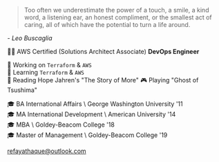 > Too often we underestimate the power of a touch, a smile, a kind word, a listening ear, an honest compliment, or the smallest act of caring, all of which have the potential to turn a life around.

*- Leo Buscaglia*

👨‍💻 AWS Certified (Solutions Architect Associate) **DevOps Engineer**

🔭 Working on `Terraform` & `AWS`  
🌱 Learning `Terraform` & `AWS`  
📖 Reading Hope Jahren's "The Story of More"
🎮 Playing "Ghost of Tsushima"

🎓 BA International Affairs \ George Washington University '11  
🎓 MA International Development \ American University '14  
🎓 MBA \ Goldey-Beacom College '18  
🎓 Master of Management \ Goldey-Beacom College '19  

refayathaque@outlook.com
